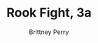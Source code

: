 ---
title: Rook Fight, 3a
Layout: module
draft: true

author: Brittney Perry
reviewer: null
schedule: saturday
weight: null
plotline: The Tarrasch
requirements: The Rook escapes in "Proof is in the Tarrasch"
description: The adventurers go back for the tracker. They use the tracker to go
  after Krath Stormwell, Tarrasch Rook.
synopsis: The Tarrasch Rook, Krath Stormwell, has escaped the fight, and is now
  on his own. He is in distress and is leaving a clear trail. If tracked, the
  trail will lead right to him. He is trying to flee Vindale and is caught
  heading away from the city. When found, he is heading away from the group at a
  fast and steady walk. Like someone who needs to run but doesn't want to. When
  he sees the PCs, he will take off running.
outcomes:
  - The PCs confront Krath Stormwell, he dies or is captured
  - The PCs confront Krath Stormwell, he gets away, with or without the note
number_of_cast_members: 1
Roles: Krath Stormwell- Tarrasch Black Rook
props:
  - Crinamorte hit note
  - Tarrasch necklace
makeup: null
treasure: Black Rook chess piece
rumors: null
hook: Proof is in the Tarrasch, Rook gets away
scenes:
  - oog: Field
    ig: Clear area of land somewhere outside of Vindale
    flee_point: none

---